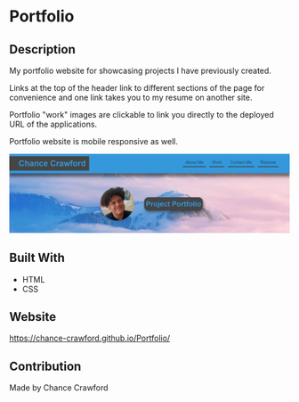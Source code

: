 # Portfolio

## Description
My portfolio website for showcasing projects I have previously created.

Links at the top of the header link to different sections of the page for convenience and
one link takes you to my resume on another site.

Portfolio "work" images are clickable to link you directly to the deployed URL of the
applications.

Portfolio website is mobile responsive as well.

![links in header](./assets/images/screenshot.PNG)

## Built With
* HTML
* CSS

## Website
https://chance-crawford.github.io/Portfolio/

## Contribution
Made by Chance Crawford